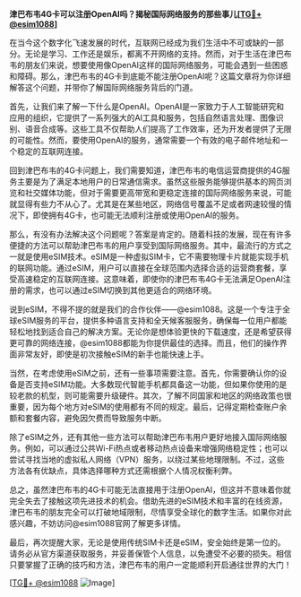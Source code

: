 **津巴布韦4G卡可以注册OpenAI吗？揭秘国际网络服务的那些事儿[[TG💪+ @esim1088](https://t.me/s/esim1088)]**

在当今这个数字化飞速发展的时代，互联网已经成为我们生活中不可或缺的一部分。无论是学习、工作还是娱乐，都离不开网络的支持。然而，对于生活在津巴布韦的朋友们来说，想要使用像OpenAI这样的国际网络服务，可能会遇到一些困惑和障碍。那么，津巴布韦的4G卡到底能不能注册OpenAI呢？这篇文章将为你详细解答这个问题，并带你了解国际网络服务背后的门道。

首先，让我们来了解一下什么是OpenAI。OpenAI是一家致力于人工智能研究和应用的组织，它提供了一系列强大的AI工具和服务，包括自然语言处理、图像识别、语音合成等。这些工具不仅帮助人们提高了工作效率，还为开发者提供了无限的可能性。然而，要使用OpenAI的服务，通常需要一个有效的电子邮件地址和一个稳定的互联网连接。

回到津巴布韦的4G卡问题上，我们需要知道，津巴布韦的电信运营商提供的4G服务主要是为了满足本地用户的日常通信需求。虽然这些服务能够提供基本的网页浏览和社交媒体功能，但对于需要更高带宽和更稳定连接的国际网络服务来说，可能就显得有些力不从心了。尤其是在某些地区，网络信号覆盖不足或者网速较慢的情况下，即使拥有4G卡，也可能无法顺利注册或使用OpenAI的服务。

那么，有没有办法解决这个问题呢？答案是肯定的。随着科技的发展，现在有许多便捷的方法可以帮助津巴布韦的用户享受到国际网络服务。其中，最流行的方式之一就是使用eSIM技术。eSIM是一种虚拟SIM卡，它不需要物理卡片就能实现手机的联网功能。通过eSIM，用户可以直接在全球范围内选择合适的运营商套餐，享受高速稳定的互联网连接。这意味着，即使你的津巴布韦4G卡无法满足OpenAI注册的需求，也可以通过eSIM切换到其他更适合的网络环境。

说到eSIM，不得不提的就是我们的合作伙伴——@esim1088。这是一个专注于全球eSIM服务的平台，提供多种语言支持和全天候客服服务，确保每一位用户都能轻松地找到适合自己的解决方案。无论你是想体验更快的下载速度，还是希望获得更可靠的网络连接，@esim1088都能为你提供最佳的选择。而且，他们的操作界面非常友好，即使是初次接触eSIM的新手也能快速上手。

当然，在考虑使用eSIM之前，还有一些事项需要注意。首先，你需要确认你的设备是否支持eSIM功能。大多数现代智能手机都具备这一功能，但如果你使用的是较老款的机型，则可能需要升级硬件。其次，了解不同国家和地区的网络政策也很重要，因为每个地方对eSIM的使用都有不同的规定。最后，记得定期检查账户余额和套餐内容，避免因欠费而导致服务中断。

除了eSIM之外，还有其他一些方法可以帮助津巴布韦用户更好地接入国际网络服务。例如，可以通过公共Wi-Fi热点或者移动热点设备来增强网络稳定性；也可以尝试寻找当地的虚拟私人网络（VPN）服务，以绕过某些地理限制。不过，这些方法各有优缺点，具体选择哪种方式还需根据个人情况权衡利弊。

总之，虽然津巴布韦的4G卡可能无法直接用于注册OpenAI，但这并不意味着你就完全失去了接触这项先进技术的机会。借助先进的eSIM技术和丰富的在线资源，津巴布韦的朋友完全可以打破地域限制，尽情享受全球化的数字生活。如果你对此感兴趣，不妨访问@esim1088官网了解更多详情。

最后，再次提醒大家，无论是使用传统SIM卡还是eSIM，安全始终是第一位的。请务必从官方渠道获取服务，并妥善保管个人信息，以免遭受不必要的损失。相信只要掌握了正确的技巧和方法，津巴布韦的用户一定能顺利开启通往世界的大门！

[[TG💪+ @esim1088](https://t.me/s/esim1088) ![Image](https://i.postimg.cc/4NQfJmqS/Snipaste-2025-05-13-00-14-12.png)]
